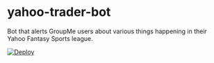 # yahoo-trader-bot
Bot that alerts GroupMe users about various things happening in their Yahoo Fantasy Sports league.

[![Deploy](https://www.herokucdn.com/deploy/button.svg)](https://heroku.com/deploy)

